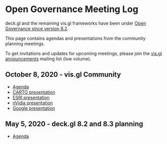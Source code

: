 # Open Governance Meeting Log

deck.gl and the remaining vis.gl frameworks have been under [Open Governance since version 8.2](https://medium.com/vis-gl/deck-gl-8-2-moves-to-open-governance-379f147c15bb).

This page contains agendas and presentations from the community planning meetings.

To get invitations and updates for upcoming meetings, please join the [vis.gl announcements](https://lists.uc.foundation/g/visgl) mailing list (low volume).

## October 8, 2020 - vis.gl Community 

- [Agenda](https://docs.google.com/presentation/d/1vSbP1kewBEw2UlB5arZPi44G8BgjH4SqT0lsFjVBdM8)
- [CARTO presentation](https://docs.google.com/presentation/d/1vSbP1kewBEw2UlB5arZPi44G8BgjH4SqT0lsFjVBdM8/#slide=id.g9e559e7b97_0_119)
- [ESRI presentation](https://docs.google.com/presentation/d/1Wl95gYI8myVhzRHhHbm0aXoGr-0WRpkz-PkjjdjdxlI/)
- [nVidia presentation](https://docs.google.com/presentation/d/10fyecirbk_OvbW0bKp1QdLeS5sF_Uu2t8knThvNQ3_0)
- [Google presentation](https://docs.google.com/presentation/d/1IgY9RHmegIPEfpp3laaAQGUNxNfHbEYL4-ZSFAiNicU/#slide=id.p)

## May 5, 2020 - deck.gl 8.2 and 8.3 planning

- [Agenda](https://docs.google.com/presentation/d/1MZbZrzcCB3THwM0KeSDs7VK5eczCp4IkO7U84mHhebY/#slide=id.p)
